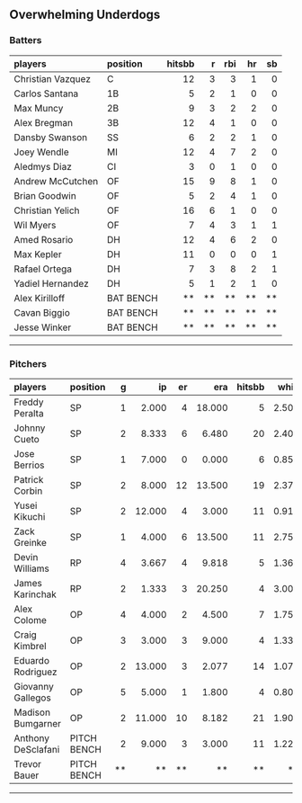## Overwhelming Underdogs

### Batters

 
|players           |position  | hitsbb|  r| rbi| hr| sb| 
|:-----------------|:---------|------:|--:|---:|--:|--:| 
|Christian Vazquez |C         |     12|  3|   3|  1|  0| 
|Carlos Santana    |1B        |      5|  2|   1|  0|  0| 
|Max Muncy         |2B        |      9|  3|   2|  2|  0| 
|Alex Bregman      |3B        |     12|  4|   1|  0|  0| 
|Dansby Swanson    |SS        |      6|  2|   2|  1|  0| 
|Joey Wendle       |MI        |     12|  4|   7|  2|  0| 
|Aledmys Diaz      |CI        |      3|  0|   1|  0|  0| 
|Andrew McCutchen  |OF        |     15|  9|   8|  1|  0| 
|Brian Goodwin     |OF        |      5|  2|   4|  1|  0| 
|Christian Yelich  |OF        |     16|  6|   1|  0|  0| 
|Wil Myers         |OF        |      7|  4|   3|  1|  1| 
|Amed Rosario      |DH        |     12|  4|   6|  2|  0| 
|Max Kepler        |DH        |     11|  0|   0|  0|  1| 
|Rafael Ortega     |DH        |      7|  3|   8|  2|  1| 
|Yadiel Hernandez  |DH        |      5|  1|   2|  1|  0| 
|Alex Kirilloff    |BAT BENCH |     **| **|  **| **| **| 
|Cavan Biggio      |BAT BENCH |     **| **|  **| **| **| 
|Jesse Winker      |BAT BENCH |     **| **|  **| **| **| 


* * *

### Pitchers

 
|players            |position    |  g|     ip| er|    era| hitsbb|  whip| so|  w| sv| 
|:------------------|:-----------|--:|------:|--:|------:|------:|-----:|--:|--:|--:| 
|Freddy Peralta     |SP          |  1|  2.000|  4| 18.000|      5| 2.500|  4|  0|  0| 
|Johnny Cueto       |SP          |  2|  8.333|  6|  6.480|     20| 2.400|  3|  0|  0| 
|Jose Berrios       |SP          |  1|  7.000|  0|  0.000|      6| 0.857| 11|  1|  0| 
|Patrick Corbin     |SP          |  2|  8.000| 12| 13.500|     19| 2.375|  7|  0|  0| 
|Yusei Kikuchi      |SP          |  2| 12.000|  4|  3.000|     11| 0.917|  7|  0|  0| 
|Zack Greinke       |SP          |  1|  4.000|  6| 13.500|     11| 2.750|  1|  0|  0| 
|Devin Williams     |RP          |  4|  3.667|  4|  9.818|      5| 1.364|  6|  0|  0| 
|James Karinchak    |RP          |  2|  1.333|  3| 20.250|      4| 3.000|  2|  0|  0| 
|Alex Colome        |OP          |  4|  4.000|  2|  4.500|      7| 1.750|  3|  1|  3| 
|Craig Kimbrel      |OP          |  3|  3.000|  3|  9.000|      4| 1.333|  4|  0|  1| 
|Eduardo Rodriguez  |OP          |  2| 13.000|  3|  2.077|     14| 1.077|  8|  2|  0| 
|Giovanny Gallegos  |OP          |  5|  5.000|  1|  1.800|      4| 0.800|  4|  0|  2| 
|Madison Bumgarner  |OP          |  2| 11.000| 10|  8.182|     21| 1.909|  8|  0|  0| 
|Anthony DeSclafani |PITCH BENCH |  2|  9.000|  3|  3.000|     11| 1.222|  9|  0|  0| 
|Trevor Bauer       |PITCH BENCH | **|     **| **|     **|     **|    **| **| **| **| 


* * *


